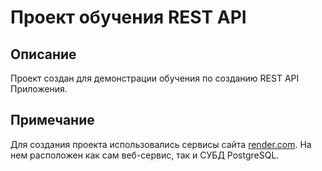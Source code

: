 <h1>Проект обучения REST API</h1>

## Описание
<p>Проект создан для демонстрации обучения по созданию REST API Приложения.</p>

## Примечание
<p>Для создания проекта использовались сервисы сайта <a href="https://render.com
">render.com</a>. На нем расположен как сам веб-сервис, так и СУБД PostgreSQL.</p>
